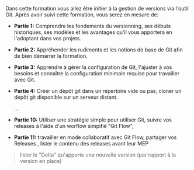 Dans cette formation vous allez être initier à la gestion de versions via l'outil Git.
Après avoir suivi cette formation, vous serez en mesure de:

- **Partie 1:** Comprendre les fondements du versionning, ses débuts historiques,
  ses modèles et les avantages qu'il vous apportera en l'adoptant dans vos projets.
- **Partie 2:** Appréhender les rudiments et les notions de base de Git afin de bien
  démarrer la formation.
- **Partie 3:** Apprendre à gérer la configuration de Git, l'ajuster
  à vos besoins et connaître la configuration minimale requise pour travailler
  avec Git.
- **Partie 4:** Créer un dépôt git dans un répertoire vide ou pas, cloner un dépôt
  git disponible sur un serveur distant.
  
  ...
- **Partie 10:** Utiliser une stratégie simple pour utiliser Git, 
  suivre vos releases à l'aide d'un worflow simpifié "Git Flow",
- **Partie 11:** travailler en mode collaboratif avec Git Flow, partager vos Releases , lister le contenu des releases avant leur MEP
> lister le "Delta" qu'apporte une nouvelle version (par rapport à la version en place)
